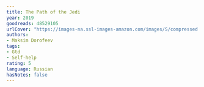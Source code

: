 ```yaml
---
title: The Path of the Jedi
year: 2019
goodreads: 48529105
urlCover: "https://images-na.ssl-images-amazon.com/images/S/compressed.photo.goodreads.com/books/1571652242i/48529105.jpg"
authors:
- Maksim Dorofeev
tags:
- Gtd
- Self-help
rating: 5
language: Russian
hasNotes: false
---
```

